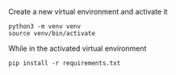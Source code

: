Create a new virtual environment and activate it

    python3 -m venv venv
    source venv/bin/activate

While in the activated virtual environment

    pip install -r requirements.txt

